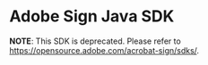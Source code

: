 # Adobe Sign Java SDK

**NOTE**: This SDK is deprecated. Please refer to https://opensource.adobe.com/acrobat-sign/sdks/. 
